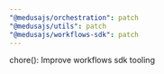 ```yaml
---
"@medusajs/orchestration": patch
"@medusajs/utils": patch
"@medusajs/workflows-sdk": patch
---
```


chore(): Improve workflows sdk tooling
